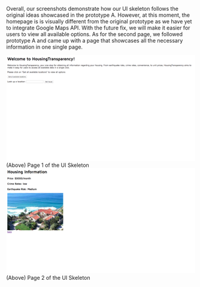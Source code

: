 Overall, our screenshots demonstrate how our UI skeleton follows the original ideas showcased in the prototype A. However, at this moment, the homepage is is visually different from the original prototype as we have yet to integrate Google Maps API. With the future fix, we will make it easier for users to view all available options. As for the second page, we followed prototype A and came up with a page that showcases all the necessary information in one single page.

![Page1](/public/Screen1.PNG)
(Above) Page 1 of the UI Skeleton
![Page2](/public/Screen2.PNG)
(Above) Page 2 of the UI Skeleton